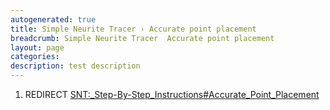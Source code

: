 ```yaml
---
autogenerated: true
title: Simple Neurite Tracer › Accurate point placement
breadcrumb: Simple Neurite Tracer  Accurate point placement
layout: page
categories: 
description: test description
---
```


1.  REDIRECT [SNT:\_Step-By-Step\_Instructions\#Accurate\_Point\_Placement](SNT__Step-By-Step_Instructions#Accurate_Point_Placement )
